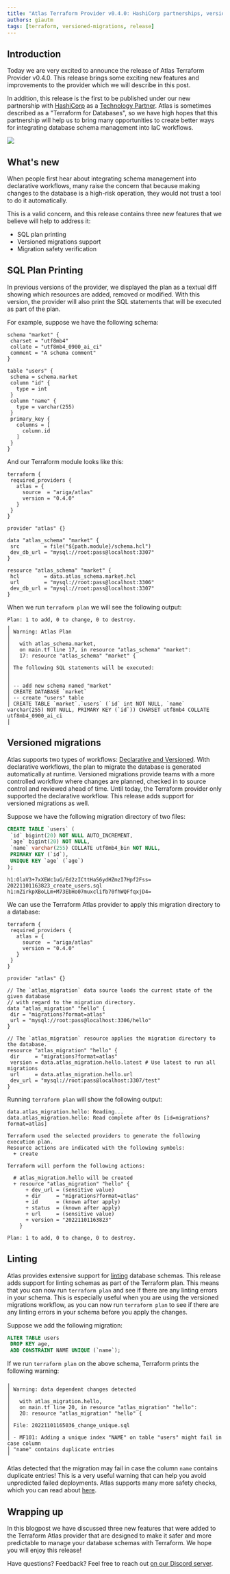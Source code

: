 ```yaml
---
title: "Atlas Terraform Provider v0.4.0: HashiCorp partnerships, versioned migrations and more"
authors: giautm
tags: [terraform, versioned-migrations, release]
---
```

## Introduction

Today we are very excited to announce the release of Atlas Terraform Provider v0.4.0.
This release brings some exciting new features and improvements to the provider which
we will describe in this post.

In addition, this release is the first to be published under our new partnership with
[HashiCorp](https://hashicorp.com) as a [Technology Partner](https://www.hashicorp.com/partners/become-a-partner).
Atlas is sometimes described as a "Terraform for Databases", so we have high hopes that
this partnership will help us to bring many opportunities to create
better ways for integrating database schema management into IaC workflows.

![](https://atlasgo.io/uploads/images/hashicorp-partners.png)

## What's new

When people first hear about integrating schema management into declarative workflows,
many raise the concern that because making changes to the database is a high-risk operation,
they would not trust a tool to do it automatically.

This is a valid concern, and this release contains three new features that we believe will
help to address it:
* SQL plan printing
* Versioned migrations support
* Migration safety verification

## SQL Plan Printing

In previous versions of the provider, we displayed the plan
as a textual diff showing which resources are added, removed or modified. With this version,
the provider will also print the SQL statements that will be executed as part of the plan.

For example, suppose we have the following schema:

```hcl
schema "market" {
 charset = "utf8mb4"
 collate = "utf8mb4_0900_ai_ci"
 comment = "A schema comment"
}

table "users" {
 schema = schema.market
 column "id" {
   type = int
 }
 column "name" {
   type = varchar(255)
 }
 primary_key {
   columns = [
     column.id
   ]
 }
}
```

And our Terraform module looks like this:

```hcl
terraform {
 required_providers {
   atlas = {
     source  = "ariga/atlas"
     version = "0.4.0"
   }
 }
}

provider "atlas" {}

data "atlas_schema" "market" {
 src        = file("${path.module}/schema.hcl")
 dev_db_url = "mysql://root:pass@localhost:3307"
}

resource "atlas_schema" "market" {
 hcl        = data.atlas_schema.market.hcl
 url        = "mysql://root:pass@localhost:3306"
 dev_db_url = "mysql://root:pass@localhost:3307"
}
```

When we run `terraform plan` we will see the following output:

```text
Plan: 1 to add, 0 to change, 0 to destroy.
╷
│ Warning: Atlas Plan
│
│   with atlas_schema.market,
│   on main.tf line 17, in resource "atlas_schema" "market":
│   17: resource "atlas_schema" "market" {
│
│ The following SQL statements will be executed:
│
│
│ -- add new schema named "market"
│ CREATE DATABASE `market`
│ -- create "users" table
│ CREATE TABLE `market`.`users` (`id` int NOT NULL, `name` varchar(255) NOT NULL, PRIMARY KEY (`id`)) CHARSET utf8mb4 COLLATE utf8mb4_0900_ai_ci
│
```

## Versioned migrations

Atlas supports two types of workflows: [Declarative and Versioned](/concepts/declarative-vs-versioned).
With declarative workflows, the plan to migrate the database is generated automatically
at runtime. Versioned migrations provide teams with a more controlled workflow where
changes are planned, checked in to source control and reviewed ahead of time.
Until today, the Terraform provider only supported the declarative workflow. This release
adds support for versioned migrations as well.

Suppose we have the following migration directory of two files:

```sql title="20221101163823_create_users.sql"
CREATE TABLE `users` (
 `id` bigint(20) NOT NULL AUTO_INCREMENT,
 `age` bigint(20) NOT NULL,
 `name` varchar(255) COLLATE utf8mb4_bin NOT NULL,
 PRIMARY KEY (`id`),
 UNIQUE KEY `age` (`age`)
);
```

```text title=atlas.sum
h1:OlaV3+7xXEWc1uG/Ed2zICttHaS6ydHZmzI7Hpf2Fss=
20221101163823_create_users.sql h1:mZirkpXBoLLm+M73EbHo07muxclifb70fhWQFfqxjD4=
```

We can use the Terraform Atlas provider to apply this migration directory to a database:

```hcl
terraform {
 required_providers {
   atlas = {
     source  = "ariga/atlas"
     version = "0.4.0"
   }
 }
}

provider "atlas" {}

// The `atlas_migration` data source loads the current state of the given database
// with regard to the migration directory.
data "atlas_migration" "hello" {
 dir = "migrations?format=atlas"
 url = "mysql://root:pass@localhost:3306/hello"
}

// The `atlas_migration` resource applies the migration directory to the database.
resource "atlas_migration" "hello" {
 dir     = "migrations?format=atlas"
 version = data.atlas_migration.hello.latest # Use latest to run all migrations
 url     = data.atlas_migration.hello.url
 dev_url = "mysql://root:pass@localhost:3307/test"
}
```

Running `terraform plan` will show the following output:

```text
data.atlas_migration.hello: Reading...
data.atlas_migration.hello: Read complete after 0s [id=migrations?format=atlas]

Terraform used the selected providers to generate the following execution plan.
Resource actions are indicated with the following symbols:
  + create

Terraform will perform the following actions:

  # atlas_migration.hello will be created
  + resource "atlas_migration" "hello" {
      + dev_url = (sensitive value)
      + dir     = "migrations?format=atlas"
      + id      = (known after apply)
      + status  = (known after apply)
      + url     = (sensitive value)
      + version = "20221101163823"
    }

Plan: 1 to add, 0 to change, 0 to destroy.
```


## Linting

Atlas provides extensive support for [linting](/versioned/lint) database schemas.
This release adds support for linting schemas as part of the Terraform plan. This means
that you can now run `terraform plan` and see if there are any linting errors in your
schema. This is especially useful when you are using the versioned migrations workflow, as you
can now run `terraform plan` to see if there are any linting errors in your schema
before you apply the changes.

Suppose we add the following migration:

```sql title="20221101165036_change_unique.sql"
ALTER TABLE users
 DROP KEY age,
 ADD CONSTRAINT NAME UNIQUE (`name`);
```

If we run `terraform plan` on the above schema, Terraform prints the following
warning:

```text
╷
│ Warning: data dependent changes detected
│
│   with atlas_migration.hello,
│   on main.tf line 20, in resource "atlas_migration" "hello":
│   20: resource "atlas_migration" "hello" {
│
│ File: 20221101165036_change_unique.sql
│
│ - MF101: Adding a unique index "NAME" on table "users" might fail in case column
│ "name" contains duplicate entries
╵
```

Atlas detected that the migration may fail in case the column `name` contains duplicate
entries! This is a very useful warning that can help you avoid unpredicted failed deployments.
Atlas supports many more safety checks, which you can read about [here](/lint/analyzers).

## Wrapping up

In this blogpost we have discussed three new features that were added to the Terraform Atlas provider
that are designed to make it safer and more predictable to manage your database schemas with Terraform.
We hope you will enjoy this release!

Have questions? Feedback? Feel free to reach out [on our Discord server](https://discord.gg/zZ6sWVg6NT).

